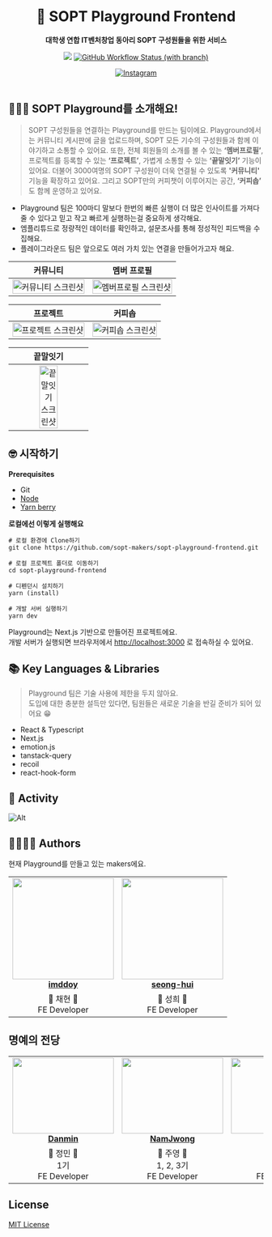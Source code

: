 <div align="center">

# 🚀 SOPT Playground Frontend

**대학생 연합 IT벤처창업 동아리 SOPT 구성원들을 위한 서비스**

<a href="https://hits.seeyoufarm.com"><img src="https://hits.seeyoufarm.com/api/count/incr/badge.svg?url=https%3A%2F%2Fgithub.com%2Fsopt-makers%2Fsopt-playground-frontend&count_bg=%232E2E35&title_bg=%23555555&icon=&icon_color=%23E7E7E7&title=hits&edge_flat=false"/></a>
<a href="https://github.com/sopt-makers/sopt-playground-frontend/actions/workflows/deploy-production.yml">
<img alt="GitHub Workflow Status (with branch)" src="https://img.shields.io/github/actions/workflow/status/sopt-makers/sopt-playground-frontend/deploy-production.yml?branch=main&color=%232E2E35"></a>

<a href="https://www.instagram.com/sopt_makers/">
<img alt="Instagram" src="https://img.shields.io/badge/-Instagram-white?logo=Instagram&logoColor=d42121">
</a>

</div>

<br />

## 💁🏻‍♂️ SOPT Playground를 소개해요!

> SOPT 구성원들을 연결하는 Playground를 만드는 팀이에요.
> Playground에서는 커뮤니티 게시판에 글을 업로드하며, SOPT 모든 기수의 구성원들과 함께 이야기하고 소통할 수 있어요.
> 또한, 전체 회원들의 소개를 볼 수 있는 **‘멤버프로필’**, 프로젝트를 등록할 수 있는 **‘프로젝트’**, 가볍게 소통할 수 있는 **‘끝말잇기’** 기능이 있어요. 더불어 3000여명의 SOPT 구성원이 더욱 연결될 수 있도록 **'커뮤니티'** 기능을 확장하고 있어요. 그리고 SOPT만의 커피챗이 이루어지는 공간, **‘커피솝’** 도 함께 운영하고 있어요.

- Playground 팀은 100마디 말보다 한번의 빠른 실행이 더 많은 인사이트를 가져다 줄 수 있다고 믿고 작고 빠르게 실행하는걸 중요하게 생각해요.
- 엠플리튜드로 정량적인 데이터를 확인하고, 설문조사를 통해 정성적인 피드백을 수집해요.
- 플레이그라운드 팀은 앞으로도 여러 가치 있는 연결을 만들어가고자 해요.

| **커뮤니티** | **멤버 프로필** |
| :----------: | :----------: |
| <img width="100%" alt="커뮤니티 스크린샷" src="https://github.com/user-attachments/assets/2247cb3a-c7b4-4b67-a603-7f936d8b1fb1"> | <img width="100%" alt="멤버프로필 스크린샷" src="https://github.com/user-attachments/assets/a039e7ab-2708-4bc1-96d0-9fa870906c47"> |

| **프로젝트** | **커피솝** |
| :----------: | :----------: |
| <img width="100%" alt="프로젝트 스크린샷" src="https://github.com/user-attachments/assets/073e8b15-cac6-438e-acf6-55fc58d6e985"> | <img width="100%" alt="커피솝 스크린샷" src="https://github.com/user-attachments/assets/478823c7-e58f-4ce6-ad7c-82b7890f8fe2"> |

| **끝말잇기** |
| :----------: | 
| <img width="50%" width="700" alt="끝말잇기 스크린샷" src="https://github.com/user-attachments/assets/f23a0fc3-9586-48e6-a62c-7763390d376a"> |


## 🤓 시작하기

**Prerequisites**

- Git
- [Node](https://nodejs.org/)
- [Yarn berry](https://yarnpkg.com/)

**로컬에선 이렇게 실행해요**

```
# 로컬 환경에 Clone하기
git clone https://github.com/sopt-makers/sopt-playground-frontend.git

# 로컬 프로젝트 폴더로 이동하기
cd sopt-playground-frontend

# 디펜던시 설치하기
yarn (install)

# 개발 서버 실행하기
yarn dev
```

Playground는 Next.js 기반으로 만들어진 프로젝트에요.  
개발 서버가 실행되면 브라우저에서 [http://localhost:3000](http://localhost:3000/) 로 접속하실 수 있어요.

## 📚 Key Languages & Libraries

> Playground 팀은 기술 사용에 제한을 두지 않아요.  
> 도입에 대한 충분한 설득만 있다면, 팀원들은 새로운 기술을 반길 준비가 되어 있어요 😁

- React & Typescript
- Next.js
- emotion.js
- tanstack-query
- recoil
- react-hook-form

## 🚀 Activity

![Alt](https://repobeats.axiom.co/api/embed/bffd623ce3ba58424205529201bb3600ef726474.svg 'Repobeats analytics image')

## 👨‍👩‍👧‍👦 Authors

현재 Playground를 만들고 있는 makers에요.

<table align="center">
    <tr align="center">
        <td style="min-width: 150px;" background-color="white">
            <a href="https://github.com/imddoy">
              <img src="https://github.com/user-attachments/assets/9dcbd682-4332-4e90-a592-7d9918bd3b70" width="200" height="200" style="object-fit :contain">
              <br />
              <b>imddoy</b>
            </a> 
        </td>
        <td style="min-width: 150px;" background-color="white">
            <a href="https://github.com/seong-hui">
              <img src="https://github.com/user-attachments/assets/18d8cc97-5c12-45dc-8350-7acb1971ab50" width="200" height="200" style="object-fit :contain">
              <br />
              <b>seong-hui</b>
            </a> 
        </td>
    </tr>
    <tr align="center">
        <td>
            🩷 채현 🩷<br />
            FE Developer
        </td>
        <td>
            🩵 성희 🩵<br />
            FE Developer
        </td>
    </tr>
</table>

## 명예의 전당

<table align="center">
    <tr align="center"> 
    <td style="min-width: 150px;" background-color="white">
            <a href="https://github.com/danmin20">
              <img src="https://ca.slack-edge.com/T040QGZF77H-U0425VDVC20-f4aa143ab5cb-512" width="200" height="150" style="object-fit :cover">
              <br />
              <b>Danmin</b>
            </a> 
        </td>
        <td style="min-width: 150px;">
            <a href="https://github.com/NamJwong">
              <img src="https://user-images.githubusercontent.com/26808056/215305813-e46a08bb-d65f-4eec-bd15-55bdd8ec1937.jpeg" width="200" height="150" style="object-fit :cover">
              <br />
              <b>NamJwong</b>
            </a>
        </td>
        <td style="min-width: 150px;" background-color="white">
            <a href="https://github.com/tekiter">
              <img src="https://avatars.githubusercontent.com/u/36122585?v=4" width="200" height="150" style="object-fit :cover">
              <br />
              <b>Tekiter</b>
            </a> 
        </td>
        <td style="min-width: 150px;">
            <a href="https://github.com/juno7803">
              <img src="https://avatars.githubusercontent.com/u/26808056?v=4" width="200" height="150" style="object-fit :cover">
              <br />
              <b>Jun</b>
            </a>
        </td>
        <td style="min-width: 150px;" background-color="white">
            <a href="https://github.com/solar3070">
              <img src="https://github.com/sopt-makers/sopt-playground-frontend/assets/76681519/8e9710fa-666d-44c9-9af9-0f927733c89d" width="200" height="150" style="object-fit :cover">
              <br />
              <b>solar3070</b>
            </a> 
        </td>
    </tr>
    <tr align="center">
        <td>
            💖 정민 💖<br />
            1기 <br />FE Developer
        </td>
        <td>
            💛 주영 💛 <br/>
            1, 2, 3기 <br />FE Developer
      </td>
        <td>
            💚 건영 💚 <br />
            1, 2, 3기 <br />FE Developer
        </td>
        <td>
            🤍 준호 🤍<br />
            1, 2, 3기 <br />FE Developer
        </td>
        <td>
            💙 혜준 💙<br />
            4기 <br />FE Developer
        </td>
    </tr>

</table>

## License

[MIT License](LICENSE.md)
